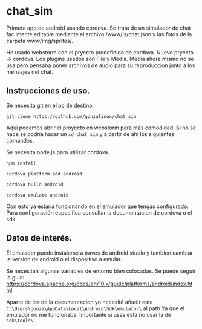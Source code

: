 # chat_sim
Primera app de android usando cordova. Se trata de un simulador de chat facilmente editable mediante el archivo /www/js/chat.json y las fotos de la carpeta www/img/sprites/.

He usado webstorm con el pryecto predefinido de cordova. Nuevo pryecto -> cordova. Los plugins usados son File y Media. Media ahora mismo no se usa pero pensaba poner archivos de audio para su reproduccion junto a los mensajes del chat.


## Instrucciones de uso.

Se necesita git en el pc de destino. 

```git clone https://github.com/gonzalinux/chat_sim```  

Aqui podemos abrir el proyecto en webstorm para más comodidad. Si no se hace se podría hacer un ```cd chat_sim``` y a partir de ahi los siguientes comandos.

Se necesita node.js para utilizar cordova.

```npm install```

```cordova platform add android```

```cordova build android```

```cordova emulate android```

Con esto ya estaría funcionando en el emulador que tengas configurado. Para configuración especifica consultar la documentacion de cordova o el sdk.

## Datos de interés.

El emulador puede instalarse a traves de android studio y tambien cambiar la version de android o el dispositivo a emular.

Se necesitan algunas variables de entorno bien colocadas. Se puede seguir la guia: https://cordova.apache.org/docs/en/10.x/guide/platforms/android/index.html.

Aparte de los de la documentacion yo necesité añadir esta ```C:\Users\gonza\AppData\Local\Android\Sdk\emulator\``` al path Ya que el emulador no me funcionaba. Importante si usas esta no usar la de ```sdk\tools\```
